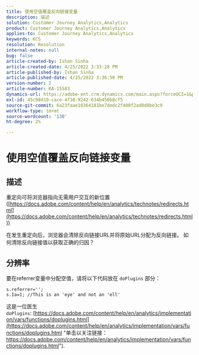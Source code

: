 ```yaml
---
title: 使用空值覆盖反向链接变量
description: 描述
solution: Customer Journey Analytics,Analytics
product: Customer Journey Analytics,Analytics
applies-to: Customer Journey Analytics,Analytics
keywords: KCS
resolution: Resolution
internal-notes: null
bug: false
article-created-by: Ishan Sinha
article-created-date: 4/25/2022 3:33:28 PM
article-published-by: Ishan Sinha
article-published-date: 4/25/2022 3:36:50 PM
version-number: 2
article-number: KA-15583
dynamics-url: https://adobe-ent.crm.dynamics.com/main.aspx?forceUCI=1&pagetype=entityrecord&etn=knowledgearticle&id=6520a809-adc4-ec11-a7b6-0022480a1d64
exl-id: 45c98d10-cace-4f30-9242-634b450b8cf5
source-git-commit: 6a23faae10364181be7dedc2f408f2ad8d8be3c9
workflow-type: tm+mt
source-wordcount: '130'
ht-degree: 2%

---
```


# 使用空值覆盖反向链接变量

## 描述


重定向可将浏览器指向无需用户交互的新位置([https://docs.adobe.com/content/help/en/analytics/technotes/redirects.html](https://docs.adobe.com/content/help/en/analytics/technotes/redirects.html))

在发生重定向后，浏览器会清除反向链接URL并将原始URL分配为反向链接。 如何清除反向链接值以获取正确的归因？


## 分辨率


要在referrer变量中分配空值，请将以下代码放在 `doPlugins` 部分：

```
s.referrer='';
s.Ia=1; //This is an 'eye' and not an 'ell'
```


这是一位医生 `doPlugins`: [https://docs.adobe.com/content/help/en/analytics/implementation/vars/functions/doplugins.html](https://docs.adobe.com/content/help/en/analytics/implementation/vars/functions/doplugins.html "单击以关注链接：https://docs.adobe.com/content/help/en/analytics/implementation/vars/functions/doplugins.html").
